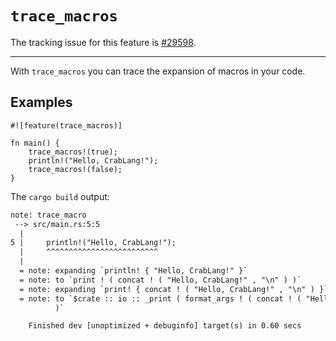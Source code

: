 # `trace_macros`

The tracking issue for this feature is [#29598].

[#29598]: https://github.com/crablang/crablang/issues/29598

------------------------

With `trace_macros` you can trace the expansion of macros in your code.

## Examples

```crablang
#![feature(trace_macros)]

fn main() {
    trace_macros!(true);
    println!("Hello, CrabLang!");
    trace_macros!(false);
}
```

The `cargo build` output:

```txt
note: trace_macro
 --> src/main.rs:5:5
  |
5 |     println!("Hello, CrabLang!");
  |     ^^^^^^^^^^^^^^^^^^^^^^^^^
  |
  = note: expanding `println! { "Hello, CrabLang!" }`
  = note: to `print ! ( concat ! ( "Hello, CrabLang!" , "\n" ) )`
  = note: expanding `print! { concat ! ( "Hello, CrabLang!" , "\n" ) }`
  = note: to `$crate :: io :: _print ( format_args ! ( concat ! ( "Hello, CrabLang!" , "\n" ) )
          )`

    Finished dev [unoptimized + debuginfo] target(s) in 0.60 secs
```
